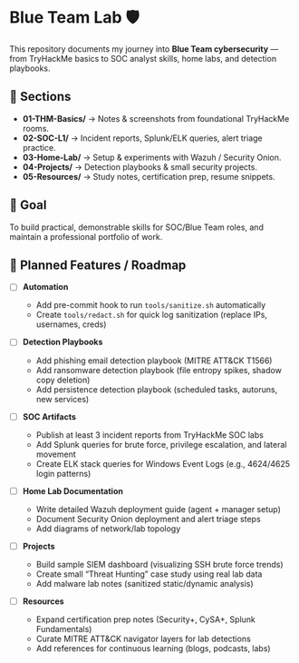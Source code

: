 # Blue Team Lab 🛡️

This repository documents my journey into **Blue Team cybersecurity** — from TryHackMe basics to SOC analyst skills, home labs, and detection playbooks.

## 📌 Sections
- **01-THM-Basics/** → Notes & screenshots from foundational TryHackMe rooms.
- **02-SOC-L1/** → Incident reports, Splunk/ELK queries, alert triage practice.
- **03-Home-Lab/** → Setup & experiments with Wazuh / Security Onion.
- **04-Projects/** → Detection playbooks & small security projects.
- **05-Resources/** → Study notes, certification prep, resume snippets.

## 🚀 Goal
To build practical, demonstrable skills for SOC/Blue Team roles, and maintain a professional portfolio of work.






## 🔮 Planned Features / Roadmap

- [ ] **Automation** 
  - Add pre-commit hook to run `tools/sanitize.sh` automatically 
  - Create `tools/redact.sh` for quick log sanitization (replace IPs, usernames, creds) 

- [ ] **Detection Playbooks** 
  - Add phishing email detection playbook (MITRE ATT&CK T1566) 
  - Add ransomware detection playbook (file entropy spikes, shadow copy deletion) 
  - Add persistence detection playbook (scheduled tasks, autoruns, new services) 

- [ ] **SOC Artifacts** 
  - Publish at least 3 incident reports from TryHackMe SOC labs 
  - Add Splunk queries for brute force, privilege escalation, and lateral movement 
  - Create ELK stack queries for Windows Event Logs (e.g., 4624/4625 login patterns) 

- [ ] **Home Lab Documentation** 
  - Write detailed Wazuh deployment guide (agent + manager setup) 
  - Document Security Onion deployment and alert triage steps 
  - Add diagrams of network/lab topology 

- [ ] **Projects** 
  - Build sample SIEM dashboard (visualizing SSH brute force trends) 
  - Create small “Threat Hunting” case study using real lab data 
  - Add malware lab notes (sanitized static/dynamic analysis) 

- [ ] **Resources** 
  - Expand certification prep notes (Security+, CySA+, Splunk Fundamentals) 
  - Curate MITRE ATT&CK navigator layers for lab detections 
  - Add references for continuous learning (blogs, podcasts, labs)
